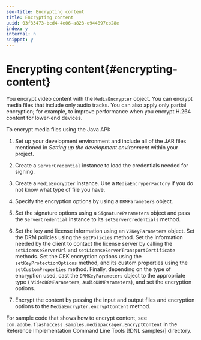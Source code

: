 ```yaml
---
seo-title: Encrypting content
title: Encrypting content
uuid: 03f33473-bcd4-4e06-a823-e944897cb28e
index: y
internal: n
snippet: y
---
```


# Encrypting content{#encrypting-content}

You encrypt video content with the `MediaEncrypter` object. You can encrypt media files that include only audio tracks. You can also apply only partial encryption; for example, to improve performance when you encrypt H.264 content for lower-end devices.

To encrypt media files using the Java API:

1. Set up your development environment and include all of the JAR files mentioned in *Setting up the development environment* within your project. 
1. Create a `ServerCredential` instance to load the credentials needed for signing. 
1. Create a `MediaEncrypter` instance. Use a `MediaEncryperFactory` if you do not know what type of file you have. 

1. Specify the encryption options by using a `DRMParameters` object. 
1. Set the signature options using a `SignatureParameters` object and pass the `ServerCredential` instance to its `setServerCredentials` method. 

1. Set the key and license information using an `V2KeyParameters` object. Set the DRM policies using the `setPolicies` method. Set the information needed by the client to contact the license server by calling the `setLicenseServerUrl` and `setLicenseServerTransportCertificate` methods. Set the CEK encryption options using the `setKeyProtectionOptions` method, and its custom properties using the `setCustomProperties` method. Finally, depending on the type of encryption used, cast the `DRMKeyParameters` object to the appropriate type ( `VideoDRMParameters`, `AudioDRMParameters`), and set the encryption options. 

1. Encrypt the content by passing the input and output files and encryption options to the `MediaEncrypter.encryptContent` method.

For sample code that shows how to encrypt content, see `com.adobe.flashaccess.samples.mediapackager.EncryptContent` in the Reference Implementation Command Line Tools [!DNL samples/] directory. 
